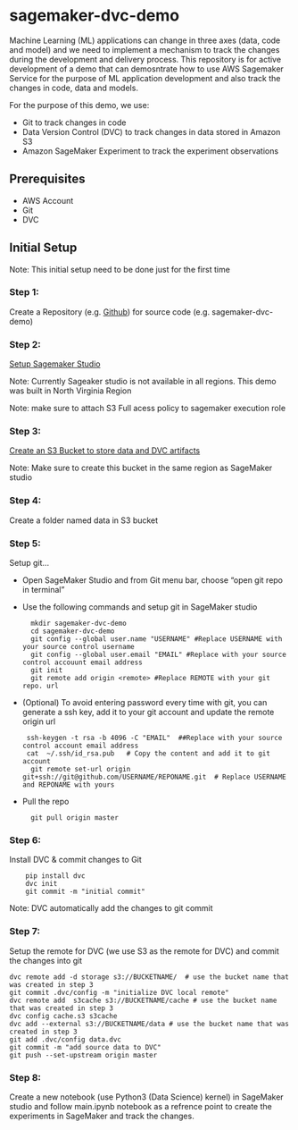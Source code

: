 # sagemaker-dvc-demo

Machine Learning (ML) applications can change in three axes (data, code and model) and we need to implement a mechanism to track the changes during the development and delivery process. This repository is for active development of a demo that can demosntrate how to use AWS Sagemaker Service for the purpose of ML application development and also track the changes in code, data and models.

For the purpose of this demo, we use:

- Git to track changes in code
- Data Version Control (DVC) to track changes in data stored in Amazon S3
- Amazon SageMaker Experiment to track the experiment observations


## Prerequisites
- AWS Account
- Git
- DVC

## Initial Setup

Note: This initial setup need to be done just for the first time

### Step 1: 

Create a Repository (e.g. [Github](https://docs.github.com/en/enterprise/2.16/user/github/getting-started-with-github/create-a-repo)) for source code (e.g. sagemaker-dvc-demo)


### Step 2: 

[Setup Sagemaker Studio](https://docs.aws.amazon.com/sagemaker/latest/dg/onboard-quick-start.html)

Note: Currently Sageaker studio is not available in all regions. This demo was built in North Virginia Region

Note: make sure to attach S3 Full acess policy to sagemaker execution role

### Step 3: 

[Create an S3 Bucket to store data and DVC artifacts](https://docs.aws.amazon.com/AmazonS3/latest/user-guide/create-bucket.html)


Note: Make sure to create this bucket in the same region as SageMaker studio

### Step 4: 

Create a folder named data in S3 bucket

### Step 5: 

Setup git...

- Open SageMaker Studio and from Git menu bar, choose “open git repo in terminal”

- Use the following commands and setup git in SageMaker studio
  
        mkdir sagemaker-dvc-demo
        cd sagemaker-dvc-demo
        git config --global user.name "USERNAME" #Replace USERNAME with your source control username
        git config --global user.email "EMAIL" #Replace with your source control accouunt email address
        git init
        git remote add origin <remote> #Replace REMOTE with your git repo. url

- (Optional) To avoid entering password every time with git, you can generate a ssh key, add it to your git account and update the remote origin url
  
       ssh-keygen -t rsa -b 4096 -C "EMAIL"  ##Replace with your source control account email address
       cat  ~/.ssh/id_rsa.pub   # Copy the content and add it to git account
        git remote set-url origin git+ssh://git@github.com/USERNAME/REPONAME.git  # Replace USERNAME and REPONAME with yours

- Pull the repo

        git pull origin master

### Step 6: 

Install DVC & commit changes to Git

        pip install dvc
        dvc init
        git commit -m "initial commit"

Note: DVC automatically add the changes to git commit

### Step 7: 

Setup the remote for DVC (we use S3 as the remote for DVC) and commit the changes into git

    dvc remote add -d storage s3://BUCKETNAME/  # use the bucket name that was created in step 3
    git commit .dvc/config -m "initialize DVC local remote"
    dvc remote add  s3cache s3://BUCKETNAME/cache # use the bucket name that was created in step 3
    dvc config cache.s3 s3cache
    dvc add --external s3://BUCKETNAME/data # use the bucket name that was created in step 3
    git add .dvc/config data.dvc
    git commit -m "add source data to DVC"
    git push --set-upstream origin master

### Step 8: 

Create a new notebook (use Python3 (Data Science) kernel) in SageMaker studio and follow main.ipynb notebook as a refrence point to create the experiments in SageMaker and track the changes.











